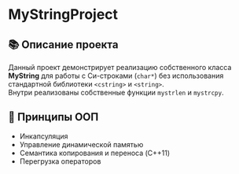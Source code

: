 # MyStringProject

## 📚 Описание проекта

Данный проект демонстрирует реализацию собственного класса **MyString** для работы с Си-строками (`char*`) без использования стандартной библиотеки `<cstring>` и `<string>`.  
Внутри реализованы собственные функции `mystrlen` и `mystrcpy`.

## 🔑 Принципы ООП

- Инкапсуляция
- Управление динамической памятью
- Семантика копирования и переноса (C++11)
- Перегрузка операторов
